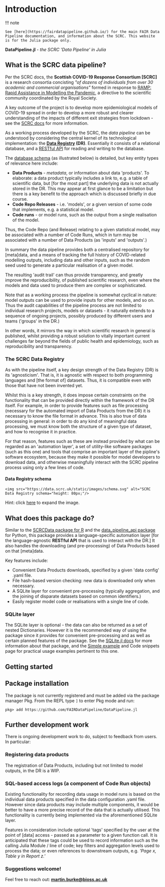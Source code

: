 # Introduction

!!! note

    See [here](https://fairdatapipeline.github.io/) for the main FAIR Data Pipeline documentation, and information about the SCRC. This website is for the Julia package only.

**DataPipeline.jl**  -  *the SCRC 'Data Pipeline' in Julia*

## What is the SCRC data pipeline?
Per the SCRC docs, the **Scottish COVID-19 Response Consortium [SCRC]** is a research consortia concisting *"of dozens of individuals from over 30 academic and commercial organisations"* formed in response to [RAMP: Rapid Assistance in Modelling the Pandemic](https://epcced.github.io/ramp/), a directive to the scientific community coordinated by the Royal Society.

A key outcome of the project is to develop more epidemiological models of COVID-19 spread in order to develop a more robust and clearer understanding of the impacts of different exit strategies from lockdown - see the [SCRC docs](https://fairdatapipeline.github.io/) for more information.

As a working process developed by the SCRC, the *data pipeline* can be understood by considering the central kernel of its technological implementation: the **[Data Registry](https://data.scrc.uk/) (DR)**. Essentially it consists of a relational database, and a [RESTful API](https://data.scrc.uk/api/) for reading and writing to the database.

The [database schema](https://data.scrc.uk/static/images/schema.svg) (as illustrated below) is detailed, but key entity types of relevance here include:
- **Data Products** - *metadata*, or information about data 'products'. To elaborate: a data product typically includes a link to, e.g. a table of scientific data, but [for the most part] the underlying data is not actually stored in the DR. This may appear at first glance to be a limitation but there is a key benefit to the approach which is discussed briefly in due course.
- **Code Repo Releases** - i.e. 'models', or a given version of some code that implements, e.g. a statistical model.
- **Code runs** - or model runs, such as the output from a single realisation of the model.

Thus, the Code Repo (and Release) relating to a given statistical model, may be associated with a number of Code Runs, which in turn may be associated with a number of Data Products (as 'inputs' and 'outputs'.)

In summary the data pipeline provides both a centralised repository for [meta]data, and a means of tracking the full history of COVID-related modelling outputs, including data and other inputs, such as the random seed used to generate a particular realisation of a given model.

The resulting 'audit trail' can thus provide transparency, and greatly improve the reproducibility, of published scientific research, even where the models and data used to produce them are complex or sophisticated.

Note that as a working process the pipeline is somewhat cyclical in nature: model outputs can be used to provide inputs for other models, and so on. Thus the audit capabilities of the pipeline process are not limited to individual research projects, models or datasets - it naturally extends to a sequence of ongoing projects, possibly produced by different users and teams ('groups' in the DR.)

In other words, it mirrors the way in which scientific research in general is published, whilst providing a robust solution to vitally important current challenges far beyond the fields of public health and epidemiology, such as reproducibility and transparency.

### The SCRC Data Registry

As with the pipeline itself, a key design strength of the Data Registry (DR) is its 'agnosticism'. That is, it is agnostic with respect to both programming languages and [the format of] datasets. Thus, it is compatible even with those that have not been invented yet.

Whilst this is a key strength, it does impose certain constraints on the functionality that can be provided directly within the framework of the DR itself. For example, in order to provide features such as file processing (necessary for the automated import of Data Products from the DR) it is necessary to know the file format in advance. This is also true of data processing in general: in order to do any kind of meaningful data processing, we must know both the structure of a given type of dataset, and how to recognise it in practice.

For that reason, features such as these are instead provided by what can be regarded as an 'automation layer', a set of utility-like software packages (such as this one) and tools that comprise an important layer of the pipline's software ecosystem, because they make it possible for model developers to download data, and otherwise meaningfully interact with the SCRC pipeline process using only a few lines of code.

#### Data Registry schema

```@raw html
<img src="https://data.scrc.uk/static/images/schema.svg" alt="SCRC Data Registry schema="height: 80px;"/>
```
Hint: click [here](https://data.scrc.uk/static/images/schema.svg) to expand the image.

## What does this package do?

Similar to the [SCRCData package for R](https://fairdatapipeline.github.io/docs/API/R/) and the [data_pipeline_api package](https://fairdatapipeline.github.io/docs/API/python/) for Python, this package provides a language-specific automation layer [for the language-agnostic **RESTful API** that is used to interact with the DR.] It also handles the downloading (and pre-processing) of Data Products based on that [meta]data.

Key features include:
- Convenient Data Products downloads, specified by a given 'data config' .yaml file.
- File hash-based version checking: new data is downloaded only when necessary.
- A SQLite layer for convenient pre-processing (typically aggregation, and the joining of disparate datasets based on common identifiers.)
- Easily register model code or realisations with a single line of code.

### SQLite layer

The SQLite layer is optional - the data can also be returned as a set of nested Dictionaries. However it is the recommended way of using the package since it provides for convenient pre-processing and as well as certain planned features of the package. See the [SQLite.jl docs](https://juliadatabases.github.io/SQLite.jl/stable/) for more information about that package, and the [Simple example](@ref) and Code snippets page for practical usage examples pertinent to this one.

## Getting started

## Package installation

The package is not currently registered and must be added via the package manager Pkg. From the REPL type `]` to enter Pkg mode and run:

```
pkg> add https://github.com/FAIRDataPipeline/DataPipeline.jl
```

## Further development work

There is ongoing development work to do, subject to feedback from users. In particular:

### Registering data products

The registration of Data Products, including but not limited to model outputs, in the DR is a WIP.

### SQL-based access logs (a component of Code Run objects)

Existing functionality for recording data usage in model runs is based on the individual data products specified in the data configuration .yaml file. However since data products may include multiple components, it would be better to have a more precise record of the data that is actually utilised. This functionality is currently being implemented via the aforementioned SQLite layer.

Features in consideration include optional 'tags' specified by the user at the point of [data] access - passed as a parameter to a given function call. It is anticipated that these tags could be used to record information such as the calling Julia Module / line of code; key filters and aggregation levels used to process the data; or even references to downstream outputs, e.g. *'Page x, Table y in Report z.'*

### Suggestions welcome!

Feel free to reach out: **martin.burke@bioss.ac.uk**
